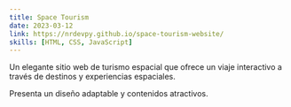 ```yaml
---
title: Space Tourism
date: 2023-03-12
link: https://nrdevpy.github.io/space-tourism-website/
skills: [HTML, CSS, JavaScript]
---
```


Un elegante sitio web de turismo espacial que ofrece un viaje interactivo a través de destinos y experiencias espaciales.

Presenta un diseño adaptable y contenidos atractivos.